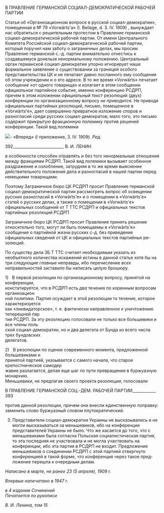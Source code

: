 В ПРАВЛЕНИЕ ГЕРМАНСКОЙ СОЦИАЛ-ДЕМОКРАТИЧЕСКОЙ РАБОЧЕЙ ПАРТИИ

Статья об «Организационном вопросе в русской социал-демократии», помещенная в № 79 «Vorwärts'a» (I. Beilage, d. 3. IV. 1909) , вынуждает нас обратиться с решительным протестом в Правление германской социал-демократической рабочей партии. От имени Центрального Комитета Российской социал-демократической рабочей партии, который поручил нам заботу о заграничных делах, мы просим Правление германской с.-д. пар­тии внимательно отнестись к создавшемуся донельзя ненормальному положению. Цен­тральный орган германской социал-демократии упорно игнорирует наше формальное заявление о существовании за границей особого представительства ЦК и не печатает давно посланного ему сообщения об этом учреждении и о его адресе. В то же время «Vorwärts» печатает сообщение «от одного товарища» и излагает в этом сообщении _официальное_ партийное событие, именно конференцию РСДРП, причем в этом изложе­нии _официальный текст_ резолюций (двух) конференции по организационному вопросу _не приводится._ Не приводя официальных партийных резолюций, письмо, помещенное в «Vorwärts'e», дает совершенно превратное изложение споров и разногласий среди русских социал-демократов; мало того, это письмо содержит прикрытую фракционную полемику против решений конференции. Такой вид полемики

![](file:///C:/Users/bot32/AppData/Local/Temp/msohtmlclip1/01/clip_image001.png)- «Вперед» (I приложение, 3. IV. 1909). _Ред._

  

392__________________________ В. И. ЛЕНИН

в особенности способен отравлять и без того ненормальные отношения между фрак­циями РСДРП. Такой вид полемики вызывает особенное раздражение и озлобление, затрудняя в то же время выяснение действительного положения дела и разногласий в нашей партии перед немецкими товарищами.

Поэтому Заграничное бюро ЦК РСДРП просит Правление германской социал-демократической партии рассмотреть вопрос об освещении русских разногласий в «Vorwärts'e» и о помещении в «Vorwärts'e» статей о русских делах, а также о помеще­нии в «Vorwärts'e» официальных сообщений от Τ TTC РСДРП и официальных текстов партийных резолюций РСДРП

Заграничное бюро ЦК РСДРП просит Правление принять решение относительно то­го, могут ли быть помещаемы в «Vorwärts'e» сообщения о партийной жизни русских с-д. без приведения официальных сведений от ЦК и официальных текстов партийных ре­золюций.

По существу дела ЗБ Τ TTC считает необходимым указать из необъятного количества искажений истины в данной статье хотя бы на три следующие _главные_ неправды, ибо перечисление _всех_ неправильностей заставило бы написать целую брошюру.

1)   В первой резолюции по организационному вопросу, принятой на конференции,  
констатируется, что в РСДРП есть _два_ течения по коренным вопросам организацион­  
ной политики. Партия осуждает в этой резолюции то течение, которое характеризуется  
как «ликвидаторское», т. е. фактически направленное к уничтожению теперешней пар­  
тии РСДРП. За эту резолюцию голосовали не только все большевики и все члены поль­  
ской социал-демократии, но и два делегата от Бунда из всего числа трех бундовских  
делегатов.

2)   В резолюции по оценке современного момента, предложенной большевиками и  
принятой партией, указывается с самого начала, что старое крепостническое самодер­  
жавие разлагается, делая еще шаг по пути превращения в буржуазную монархию.  
Меньшевики, не предлагая своего проекта резолюции, голосовали

  

В ПРАВЛЕНИЕ ГЕРМАНСКОЙ СОЦ.-ДЕМ. РАБОЧЕЙ ПАРТИИ____________ 393

против данной резолюции, причем они внесли единственную поправку: заменить слово буржуазный словом плутократический.

3) Представители социал-демократии Украины не высказывались и не могли выска­зываться за меньшевиков, ибо на конференции представителей Украины не было. Что же касается до того, что с меньшевиками была согласна Польская социалистическая партия, то эта последняя не участвовала и не могла участвовать на конференции, ибо эта партия в РСДРП не входит. Предложение меньшевиков о соединении РСДРП с этой партией отвергнуто конференцией в такой форме, что конференция через такое пред­ложение перешла к очередным делам.

_Написано в марте, не ранее 23 (5 апреля), 1909 г._

_Впервые напечатано в 1947 г._

_в 4 издании Сочинений                                                                   Печатается по рукописи_

_В. И. Ленина, том 15_
